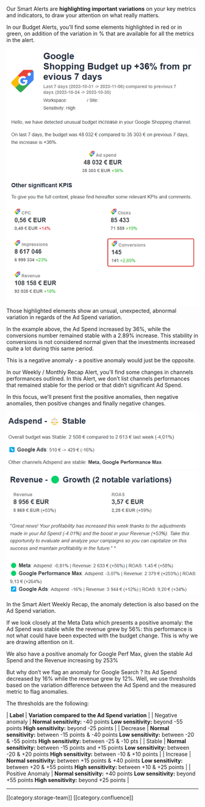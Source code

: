 Our Smart Alerts are  **highlighting important variations**  on your key metrics and indicators, to draw your attention on what really matters. 

In our Budget Alerts, you’ll find some elements highlighted in red or in green, on addition of the variation in % that are available for all the metrics in the alert. 

![](images/storage/image-20231107-165625.png)Those highlighted elements show an unsual, unexpected, abnormal variation in regards of the Ad Spend variation. 

In the example above, the Ad Spend increased by 36%, while the conversions number remained stable with a 2.89% increase. This stability in conversions is not considered normal given that the investments increased quite a lot during this same period. 

This is a negative anomaly - a positive anomaly would just be the opposite. 

In our Weekly / Monthly Recap Alert, you’ll find some changes in channels performances outlined. In this Alert, we don’t list channels performances that remained stable for the period or that didn’t significant Ad Spend. 

In this focus, we’ll present first the positive anomalies, then negative anomalies, then positive changes and finally negative changes. 

![](images/storage/image-20231107-170626.png)![](images/storage/image-20231107-170649.png)

In the Smart Alert Weekly Recap, the anomaly detection is also based on the Ad Spend variation. 

If we look closely at the Meta Data which presents a positive anomaly: the Ad Spend was stable while the revenue grew by 56%: this performance is not what could have been expected with the budget change. This is why we are drawing attention on it. 

We also have a positive anomaly for Google Perf Max, given the stable Ad Spend and the Revenue increasing by 253%

But why don’t we flag an anomaly for Google Search ? Its Ad Spend decreased by 16% while the revenue grew by 12%. Well, we use thresholds based on the variation difference between the Ad Spend and the measured metric to flag anomalies. 

The thresholds are the following:







|  **Label**  |  **Variation compared to the Ad Spend variation**  | 
| Negative anomaly  |  **Normal sensitivity:** -40 points **Low sensitivity:** beyond -55 points **High sensitivity:** beyond -25 points  | 
| Decrease |  **Normal sensitivity:** between -15 points & -40 points  **Low sensitivity:**  between -20 & -55 points **High sensitivity:** between -25 & -10 pts | 
| Stable |  **Normal sensitivity:** between -15 points and +15 points  **Low sensitivity:** between -20 & +20 points **High sensitivity:**  between -10 & +10 points | 
| Increase |  **Normal sensitivity:** between +15 points & +40 points **Low sensitivity:** between +20 & +55 points **High sensitivity:**  between +10 & +25 points | 
| Positive Anomaly |  **Normal sensitivity:** +40 points  **Low sensitivity:** beyond +55 points **High sensitivity:** beyond +25 points | 







*****

[[category.storage-team]] 
[[category.confluence]] 

